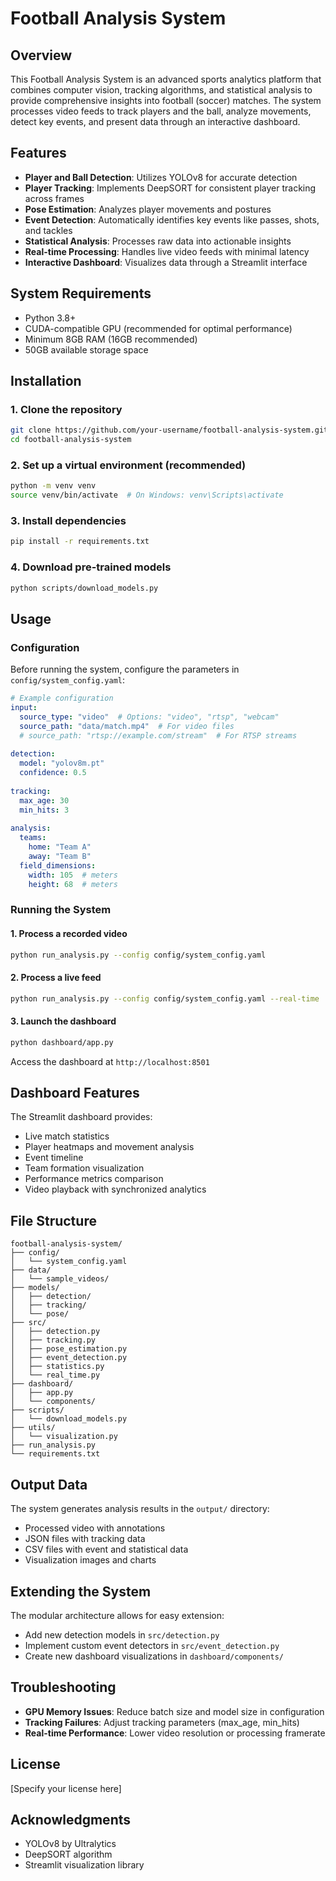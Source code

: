 # Football Analysis System

## Overview
This Football Analysis System is an advanced sports analytics platform that combines computer vision, tracking algorithms, and statistical analysis to provide comprehensive insights into football (soccer) matches. The system processes video feeds to track players and the ball, analyze movements, detect key events, and present data through an interactive dashboard.

## Features
- **Player and Ball Detection**: Utilizes YOLOv8 for accurate detection
- **Player Tracking**: Implements DeepSORT for consistent player tracking across frames
- **Pose Estimation**: Analyzes player movements and postures
- **Event Detection**: Automatically identifies key events like passes, shots, and tackles
- **Statistical Analysis**: Processes raw data into actionable insights
- **Real-time Processing**: Handles live video feeds with minimal latency
- **Interactive Dashboard**: Visualizes data through a Streamlit interface

## System Requirements
- Python 3.8+
- CUDA-compatible GPU (recommended for optimal performance)
- Minimum 8GB RAM (16GB recommended)
- 50GB available storage space

## Installation

### 1. Clone the repository
```bash
git clone https://github.com/your-username/football-analysis-system.git
cd football-analysis-system
```

### 2. Set up a virtual environment (recommended)
```bash
python -m venv venv
source venv/bin/activate  # On Windows: venv\Scripts\activate
```

### 3. Install dependencies
```bash
pip install -r requirements.txt
```

### 4. Download pre-trained models
```bash
python scripts/download_models.py
```

## Usage

### Configuration
Before running the system, configure the parameters in `config/system_config.yaml`:

```yaml
# Example configuration
input:
  source_type: "video"  # Options: "video", "rtsp", "webcam"
  source_path: "data/match.mp4"  # For video files
  # source_path: "rtsp://example.com/stream"  # For RTSP streams
  
detection:
  model: "yolov8m.pt"
  confidence: 0.5
  
tracking:
  max_age: 30
  min_hits: 3
  
analysis:
  teams:
    home: "Team A"
    away: "Team B"
  field_dimensions:
    width: 105  # meters
    height: 68  # meters
```

### Running the System

#### 1. Process a recorded video
```bash
python run_analysis.py --config config/system_config.yaml
```

#### 2. Process a live feed
```bash
python run_analysis.py --config config/system_config.yaml --real-time
```

#### 3. Launch the dashboard
```bash
python dashboard/app.py
```
Access the dashboard at `http://localhost:8501`

## Dashboard Features
The Streamlit dashboard provides:
- Live match statistics
- Player heatmaps and movement analysis
- Event timeline
- Team formation visualization
- Performance metrics comparison
- Video playback with synchronized analytics

## File Structure
```
football-analysis-system/
├── config/
│   └── system_config.yaml
├── data/
│   └── sample_videos/
├── models/
│   ├── detection/
│   ├── tracking/
│   └── pose/
├── src/
│   ├── detection.py
│   ├── tracking.py
│   ├── pose_estimation.py
│   ├── event_detection.py
│   ├── statistics.py
│   └── real_time.py
├── dashboard/
│   ├── app.py
│   └── components/
├── scripts/
│   └── download_models.py
├── utils/
│   └── visualization.py
├── run_analysis.py
└── requirements.txt
```

## Output Data
The system generates analysis results in the `output/` directory:
- Processed video with annotations
- JSON files with tracking data
- CSV files with event and statistical data
- Visualization images and charts

## Extending the System
The modular architecture allows for easy extension:
- Add new detection models in `src/detection.py`
- Implement custom event detectors in `src/event_detection.py`
- Create new dashboard visualizations in `dashboard/components/`

## Troubleshooting
- **GPU Memory Issues**: Reduce batch size and model size in configuration
- **Tracking Failures**: Adjust tracking parameters (max_age, min_hits)
- **Real-time Performance**: Lower video resolution or processing framerate

## License
[Specify your license here]

## Acknowledgments
- YOLOv8 by Ultralytics
- DeepSORT algorithm
- Streamlit visualization library
